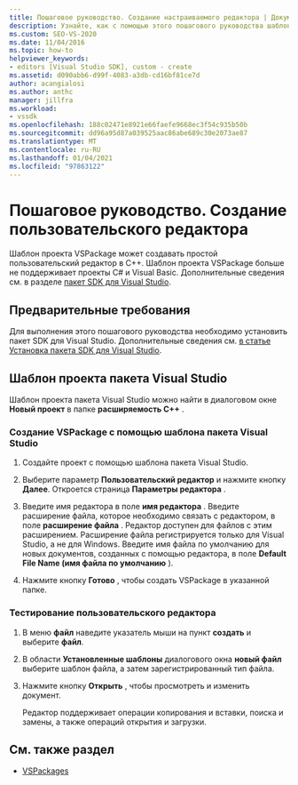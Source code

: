 ```yaml
---
title: Пошаговое руководство. Создание настраиваемого редактора | Документация Майкрософт
description: Узнайте, как с помощью этого пошагового руководства шаблон проекта VSPackage может создать простой пользовательский редактор в C++.
ms.custom: SEO-VS-2020
ms.date: 11/04/2016
ms.topic: how-to
helpviewer_keywords:
- editors [Visual Studio SDK], custom - create
ms.assetid: d090abb6-d99f-4083-a3db-cd16bf81ce7d
author: acangialosi
ms.author: anthc
manager: jillfra
ms.workload:
- vssdk
ms.openlocfilehash: 188c02471e8921e66faefe9668ec3f54c935b50b
ms.sourcegitcommit: dd96a95d87a039525aac86abe689c30e2073ae87
ms.translationtype: MT
ms.contentlocale: ru-RU
ms.lasthandoff: 01/04/2021
ms.locfileid: "97863122"
---
```

# <a name="walkthrough-create-a-custom-editor"></a>Пошаговое руководство. Создание пользовательского редактора
Шаблон проекта VSPackage может создавать простой пользовательский редактор в C++. Шаблон проекта VSPackage больше не поддерживает проекты C# и Visual Basic. Дополнительные сведения см. в разделе [пакет SDK для Visual Studio](../extensibility/visual-studio-sdk.md).

## <a name="prerequisites"></a>Предварительные требования
 Для выполнения этого пошагового руководства необходимо установить пакет SDK для Visual Studio. Дополнительные сведения см. [в статье Установка пакета SDK для Visual Studio](../extensibility/installing-the-visual-studio-sdk.md).

## <a name="the-visual-studio-package-project-template"></a>Шаблон проекта пакета Visual Studio
 Шаблон проекта пакета Visual Studio можно найти в диалоговом окне **Новый проект** в папке **расширяемость C++** .

### <a name="to-create-a-vspackage-using-the-visual-studio-package-template"></a>Создание VSPackage с помощью шаблона пакета Visual Studio

1. Создайте проект с помощью шаблона пакета Visual Studio.

2. Выберите параметр **Пользовательский редактор** и нажмите кнопку **Далее**. Откроется страница **Параметры редактора** .

3. Введите имя редактора в поле **имя редактора** . Введите расширение файла, которое необходимо связать с редактором, в поле **расширение файла** . Редактор доступен для файлов с этим расширением. Расширение файла регистрируется только для Visual Studio, а не для Windows. Введите имя файла по умолчанию для новых документов, созданных с помощью редактора, в поле **Default File Name (имя файла по умолчанию** ).

4. Нажмите кнопку **Готово** , чтобы создать VSPackage в указанной папке.

### <a name="to-test-your-custom-editor"></a>Тестирование пользовательского редактора

1. В меню **файл** наведите указатель мыши на пункт **создать** и выберите **файл**.

2. В области **Установленные шаблоны** диалогового окна **новый файл** выберите шаблон файла, а затем зарегистрированный тип файла.

3. Нажмите кнопку **Открыть** , чтобы просмотреть и изменить документ.

     Редактор поддерживает операции копирования и вставки, поиска и замены, а также операций открытия и загрузки.

## <a name="see-also"></a>См. также раздел
- [VSPackages](../extensibility/internals/vspackages.md)
